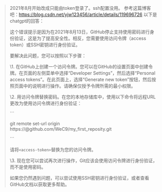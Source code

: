 > 2021年8月开始改成只能由token登录了。ssh配置没用。
> 参考这篇博客吧：https://blog.csdn.net/yjw123456/article/details/119696726
> 以下是chatgpt的回答：
>
> 这个错误提示是因为在2021年8月13日，GitHub停止支持使用密码进行身份验证，这是为了提高安全性。相反，您需要使用访问令牌（access token）或SSH密钥进行身份验证。
>
> 要解决此问题，您可以按照以下步骤：
>
> \1. 在GitHub上创建一个访问令牌。您可以在GitHub的设置页面中创建令牌。在页面的左侧菜单中选择“Developer Settings”，然后选择“Personal access tokens”。在此页面上，选择“Generate new token”按钮，然后按照页面中的说明进行操作。请确保仅授予令牌所需的最小权限。
>
> \2. 用访问令牌替换密码。在您的本地存储库中，使用以下命令将远程URL更改为使用访问令牌进行身份验证：
>
> \```
>
> git remote set-url origin https://<access-token>@github.com/WeC9/my_first_reposity.git
>
> \```
>
> 请将`<access-token>`替换为您的访问令牌。
>
> \3. 现在您可以尝试再次进行操作，Git应该会使用访问令牌进行身份验证，而不是使用密码。
>
> 如果您仍然遇到问题，可以尝试使用SSH密钥进行身份验证，或者查看GitHub文档以获取更多帮助。
